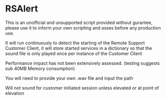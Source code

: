 # RSAlert

This is an unofficial and unsupported script provided without gurantee, please use it to inform your own scripting and asses before any production use.

It will run continuously to detect the starting of the Remote Support Customer Client, it will store started services in a dictionary so that the sound file is only played once per instance of the Customer Client

Performance impact has not been extensively assessed. (testing suggests sub 40MB Memory consumption)

You will need to provide your own .wav file and input the path

Will not sound for customer initiated session unless elevated or at point of elevation
